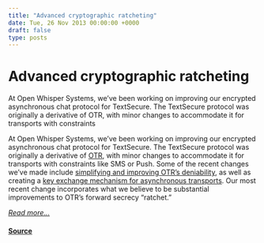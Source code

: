 ```yaml
---
title: "Advanced cryptographic ratcheting"
date: Tue, 26 Nov 2013 00:00:00 +0000
draft: false
type: posts
---
```

# Advanced cryptographic ratcheting





 At Open Whisper Systems, we’ve been working on improving our encrypted asynchronous chat protocol for TextSecure. The TextSecure protocol was originally a derivative of OTR, with minor changes to accommodate it for transports with constraints

At Open Whisper Systems, we’ve been working on improving our encrypted asynchronous chat protocol for TextSecure. The TextSecure protocol was originally a derivative of [OTR](https://otr.cypherpunks.ca/Protocol-v3-4.0.0.html), with minor changes to accommodate it for transports with constraints like SMS or Push. Some of the recent changes we’ve made include [simplifying and improving OTR’s deniability](https://whispersystems.org/blog/simplifying-otr-deniability), as well as creating a [key exchange mechanism for asynchronous transports](/blog/asynchronous-security). Our most recent change incorporates what we believe to be substantial improvements to OTR’s forward secrecy “ratchet.”

[_Read more..._](https://signal.org/blog/advanced-ratcheting/)

#### [Source](https://signal.org/blog/advanced-ratcheting/)

